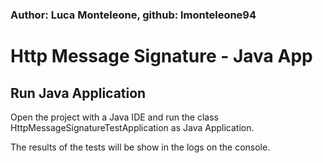 ### Author: Luca Monteleone, github: lmonteleone94

# Http Message Signature - Java App

## Run Java Application

Open the project with a Java IDE and run the class HttpMessageSignatureTestApplication as Java Application.

The results of the tests will be show in the logs on the console.
